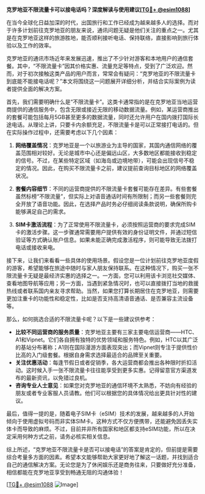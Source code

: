 **克罗地亚不限流量卡可以接电话吗？深度解读与使用建议[[TG💪+ @esim1088](https://t.me/s/esim1088)]**

在当今全球化日益加深的时代，出国旅行和工作已经成为越来越多人的选择。而对于许多计划前往克罗地亚的朋友来说，通讯问题无疑是他们关注的重点之一。尤其是在克罗地亚这样的旅游胜地，能否顺利接听电话、保持联络，直接影响到旅行体验以及工作的效率。

克罗地亚的通讯市场近年来发展迅速，推出了不少针对游客和本地用户的通信套餐。其中，“不限流量卡”因其价格实惠、流量充足等特点，受到了广泛欢迎。然而，对于初次接触这类产品的用户而言，常常会有疑问：“克罗地亚的不限流量卡到底能不能接电话呢？”本文将围绕这一问题展开详细分析，并结合实际案例为读者提供全面的解决方案。

首先，我们需要明确什么是“不限流量卡”。这类卡通常指的是在克罗地亚当地运营商提供的通信服务中，包含无限或接近无限的移动数据流量。例如，某运营商推出的套餐可能包括每月5GB甚至更多的数据流量，同时还允许用户在国内拨打国际长途电话。从理论上讲，只要卡内余额充足，不限流量卡是可以正常接打电话的。但在实际操作过程中，还需要考虑以下几个因素：

1. **网络覆盖情况**：克罗地亚是一个以旅游业为主导的国家，其国内通信网络的覆盖范围相对较好。无论是城市中心还是偏远山区，大多数地区都能接收到稳定的信号。不过，在某些特定区域（如海岛或边境地带），可能会出现信号不稳定的情况。因此，在购买不限流量卡之前，建议提前查询目标地区的网络覆盖状况。

2. **套餐内容细节**：不同的运营商提供的不限流量卡套餐可能存在差异。有些套餐虽然标榜“不限流量”，但实际上对语音通话时间有所限制；而另一些套餐则完全开放了语音功能。因此，在选择产品时务必仔细阅读条款说明，确保所购卡能够满足自己的需求。

3. **SIM卡激活流程**：为了正常使用不限流量卡，必须按照运营商的要求完成SIM卡的激活步骤。这一步骤通常需要用户提供有效的身份证明文件，并通过短信验证等方式确认账户信息。如果未能正确完成激活程序，则可能导致无法拨打电话或接收来电。

接下来，让我们来看看一些具体的使用场景。假设您是一位计划前往克罗地亚度假的游客，希望能够在旅途中随时与家人朋友保持联系。在这种情况下，购买一张不限流量卡无疑是最经济实惠的选择之一。一方面，您可以利用该卡浏览社交媒体、查看地图导航等应用；另一方面，当遇到紧急情况时，也可以直接拨打当地的救援热线或者联系国内亲友寻求帮助。当然，如果您打算长期居住在克罗地亚，则需要更加注重卡的功能性和稳定性，比如是否支持高清语音通话、是否兼容主流设备等。

那么，如何挑选合适的不限流量卡呢？以下是一些建议供参考：
- **比较不同运营商的服务质量**：克罗地亚主要有三家主要电信运营商——HTC、A1和Vipnet。它们各自拥有独特的优势领域和服务特色。例如，HTC以其广泛的基站分布著称；A1则在国际漫游方面表现突出；而Vipnet则专注于提供性价比高的入门级套餐。根据自身需求选择最适合的品牌至关重要。
- **关注优惠活动**：每逢节假日或者促销季，各大运营商都会推出各种限时折扣活动。这时候入手一张不限流量卡往往能享受到更多实惠。记得留意官方渠道发布的最新资讯，以免错过良机。
- **咨询专业人士意见**：如果您对克罗地亚的通信环境不太熟悉，不妨向有经验的朋友或者专业客服人员请教。他们可以根据您的具体情况给出更具针对性的建议。

最后，值得一提的是，随着电子SIM卡（eSIM）技术的发展，越来越多的人开始倾向于使用虚拟号码而非实体SIM卡。这种方式不仅方便携带，还能避免因丢失实体卡而导致的麻烦。不过，目前并非所有国家和地区都支持eSIM功能，所以在决定采用何种方式之前，请务必核实相关信息。

综上所述，“克罗地亚不限流量卡是否可以接电话”的答案是肯定的，但前提是需要综合考量多方面的因素。希望本文能够帮助大家更好地了解这一话题，并找到适合自己的通信解决方案。无论您是为了休闲娱乐还是商务往来，只要做好充分准备，相信都能在克罗地亚享受到畅通无阻的沟通体验！

[[TG💪+ @esim1088](https://t.me/s/esim1088) ![Image](https://i.postimg.cc/4NQfJmqS/Snipaste-2025-05-13-00-14-12.png)]